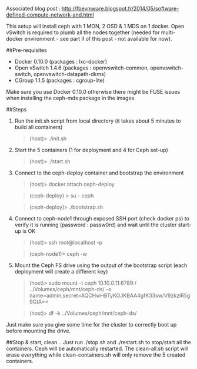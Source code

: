Associated blog post : http://fbevmware.blogspot.fr/2014/05/software-defined-compute-network-and.html

This setup will install ceph with 1 MON, 2 OSD & 1 MDS on 1 docker.
Open vSwitch is required to plumb all the nodes together (needed for multi-docker environment - see part II of this post - not available for now).

##Pre-requisites

- Docker 0.10.0 (packages : lxc-docker)
- Open vSwitch 1.4.6 (packages : openvswitch-common, openvswitch-switch, openvswitch-datapath-dkms)
- CGroup 1.1.5 (packages : cgroup-lite)

Make sure you use Docker 0.10.0 otherwise there might be FUSE issues when installing the ceph-mds package in the images.


##Steps

1. Run the init.sh script from local directory (it takes about 5 minutes to build all containers) 
	> (host)> ./init.sh

2. Start the 5 containers (1 for deployment and 4 for Ceph set-up)
	> (host)> ./start.sh

3. Connect to the ceph-deploy container and bootstrap the environment
	> (host)> docker attach ceph-deploy

	> (ceph-deploy) > su - ceph

	> (ceph-deploy)> ./bootstrap.sh


4. Connect to ceph-node1 through exposed SSH port (check docker ps) to verify it is running (password : passw0rd) and wait until the cluster start-up is OK
	> (host)> ssh root@localhost -p <exposed port for ceph-node1>

	> (ceph-node1)> ceph -w

5. Mount the Ceph FS drive using the output of the bootstrap script (each deployment will create a different key)
	> (host)> sudo mount -t ceph 10.10.0.11:6789:/ ../Volumes/ceph/mnt/ceph-ds/ -o name=admin,secret=AQCHwHBTyKOJKBAA4gfK33sw/V9zkzlR5g9GtA==

	> (host)> df -k ../Volumes/ceph/mnt/ceph-ds/

Just make sure you give some time for the cluster to correctly boot up before mounting the drive. 

##Stop & start, clean... 
Just run ./stop.sh and ./restart.sh to stop/start all the containers. Ceph will be automatically restarted.
The clean-all.sh script will erase everything while clean-containers.sh will only remove the 5 created containers.

